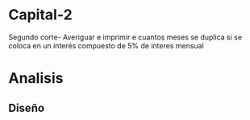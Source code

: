 # Capital-2
Segundo corte- Averiguar e imprimir e cuantos meses se duplica si se coloca en un interés compuesto de 5% de interes mensual

# Analisis


## Diseño



